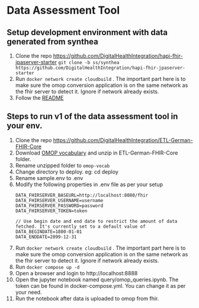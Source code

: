 # Data Assessment  Tool

## Setup development environment with data generated from synthea
1. Clone the repo https://github.com/DigitalHealthIntegration/hapi-fhir-jpaserver-starter `git clone -b ss/synthea https://github.com/DigitalHealthIntegration/hapi-fhir-jpaserver-starter`
2. Run `docker network create cloudbuild` . The important part here is to make sure the omop conversion application is on the same network as the fhir server to detect it. Ignore if network already exists.
3. Follow the [README](https://github.com/DigitalHealthIntegration/hapi-fhir-jpaserver-starter/blob/ss/synthea/README.md)

## Steps to run v1 of the data assessment tool in your env.

1. Clone the repo https://github.com/DigitalHealthIntegration/ETL-German-FHIR-Core
2. Download [OMOP vocabulary](https://www.dropbox.com/s/2f1xg20yjbiup27/2023-01-01-vocabulary_download_v5_%7Bd496576d-0027-4564-b598-491e7f1ac26f%7D_1672620434076.zip?dl=1) and unzip in ETL-German-FHIR-Core folder.
3. Rename unzipped folder to `omop-vocab`
4. Change directory to deploy. eg: cd deploy
5. Rename sample.env to .env
6. Modify the following properties in .env file as per your setup
    ````
    DATA_FHIRSERVER_BASEURL=http://localhost:8080/fhir 
    DATA_FHIRSERVER_USERNAME=username
    DATA_FHIRSERVER_PASSWORD=password
    DATA_FHIRSERVER_TOKEN=token
    
    // Use begin date and end date to restrict the amount of data fetched. It's currently set to a default value of 
    DATA_BEGINDATE=1800-01-01
    DATA_ENDDATE=2099-12-31
    ````
7. Run `docker network create cloudbuild` . The important part here is to make sure the omop conversion application is on the same network as the fhir server to detect it. Ignore if network already exists.
8. Run `docker compose up -d`
9. Open a browser and login to http://localhost:8888
10. Open the jupyter notebook named query/omop_queries.ipynb. The token can be found in docker-compose.yml. You can change it as per your need.
11. Run the notebook after data is uploaded to omop from fhir.